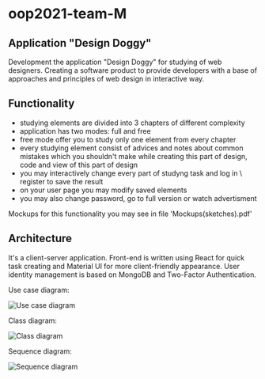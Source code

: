 # oop2021-team-M

## Application "Design Doggy"
Development the application "Design Doggy" for studying of web designers. 
Creating a software product to provide developers with a base of approaches and principles of web design in interactive way.

## Functionality
- studying elements are divided into 3 chapters of different complexity
- application has two modes: full and free
- free mode offer you to study only one element from every chapter
- every studying element consist of advices and notes about common mistakes which you shouldn't make while creating this part of design, code and view of this part of design
- you may interactively change every part of studyng task and log in \ register to save the result
- on your user page you may modify saved elements
- you may also change password, go to full version or watch advertisment

Mockups for this functionality you may see in file 'Mockups(sketches).pdf'

## Architecture
It's a client-server application.
Front-end is written using React for quick task creating and Material UI for more client-friendly appearance.
User identity management is based on MongoDB and Two-Factor Authentication.

Use case diagram:

![Use case diagram](https://user-images.githubusercontent.com/55079893/139556804-d6df6b53-c5a5-4af6-928a-232fe2e2ab27.PNG)

Class diagram:

![Class diagram](https://user-images.githubusercontent.com/55079893/139556822-f8a974b3-7851-4d66-a884-f2167eaf5964.PNG)

Sequence diagram:

![Sequence diagram](https://user-images.githubusercontent.com/55079893/139556889-7eaed1b4-0799-4e31-bd85-8783de0fa7d2.PNG)
